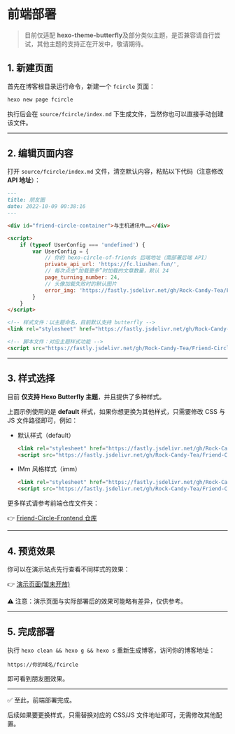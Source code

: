# 前端部署

> 目前仅适配 **hexo-theme-butterfly**及部分类似主题，是否兼容请自行尝试，其他主题的支持正在开发中，敬请期待。

## 1. 新建页面

首先在博客根目录运行命令，新建一个 `fcircle` 页面：

```bash
hexo new page fcircle
```

执行后会在 `source/fcircle/index.md` 下生成文件，当然你也可以直接手动创建该文件。

---

## 2. 编辑页面内容

打开 `source/fcircle/index.md` 文件，清空默认内容，粘贴以下代码（注意修改 **API 地址**）：

```markdown
---
title: 朋友圈
date: 2022-10-09 00:38:16
---

<div id="friend-circle-container">与主机通讯中……</div>

<script>
    if (typeof UserConfig === 'undefined') {
        var UserConfig = {
            // 你的 hexo-circle-of-friends 后端地址（需部署后端 API）
            private_api_url: 'https://fc.liushen.fun/',
            // 每次点击“加载更多”时加载的文章数量，默认 24
            page_turning_number: 24,
            // 头像加载失败时的默认图片
            error_img: 'https://fastly.jsdelivr.net/gh/Rock-Candy-Tea/Friend-Circle-Frontend/logo.png',
        }
    }
</script>

<!-- 样式文件：以主题命名，目前默认支持 butterfly -->
<link rel="stylesheet" href="https://fastly.jsdelivr.net/gh/Rock-Candy-Tea/Friend-Circle-Frontend/hexo-theme-butterfly/default.min.css">

<!-- 脚本文件：对应主题样式功能 -->
<script src="https://fastly.jsdelivr.net/gh/Rock-Candy-Tea/Friend-Circle-Frontend/hexo-theme-butterfly/default.min.js"></script>
```

---

## 3. 样式选择

目前 **仅支持 Hexo Butterfly 主题**，并且提供了多种样式。

上面示例使用的是 **default** 样式，如果你想更换为其他样式，只需要修改 CSS 与 JS 文件路径即可，例如：

* 默认样式（default）

  ```html
  <link rel="stylesheet" href="https://fastly.jsdelivr.net/gh/Rock-Candy-Tea/Friend-Circle-Frontend/hexo-theme-butterfly/default.min.css">
  <script src="https://fastly.jsdelivr.net/gh/Rock-Candy-Tea/Friend-Circle-Frontend/hexo-theme-butterfly/default.min.js"></script>
  ```

* IMm 风格样式（imm）

  ```html
  <link rel="stylesheet" href="https://fastly.jsdelivr.net/gh/Rock-Candy-Tea/Friend-Circle-Frontend/hexo-theme-butterfly/imm.min.css">
  <script src="https://fastly.jsdelivr.net/gh/Rock-Candy-Tea/Friend-Circle-Frontend/hexo-theme-butterfly/imm.min.js"></script>
  ```

更多样式请参考前端仓库文件夹：

👉 [Friend-Circle-Frontend 仓库](https://github.com/Rock-Candy-Tea/Friend-Circle-Frontend)

---

## 4. 预览效果

你可以在演示站点先行查看不同样式的效果：

👉 [演示页面(暂未开放)](https://fc-preview.lius.xx.kg/)

⚠️ 注意：演示页面与实际部署后的效果可能略有差异，仅供参考。

---

## 5. 完成部署

执行 `hexo clean && hexo g && hexo s` 重新生成博客，访问你的博客地址：

```
https://你的域名/fcircle
```

即可看到朋友圈效果。

---

✅ 至此，前端部署完成。

后续如果要更换样式，只需替换对应的 CSS/JS 文件地址即可，无需修改其他配置。